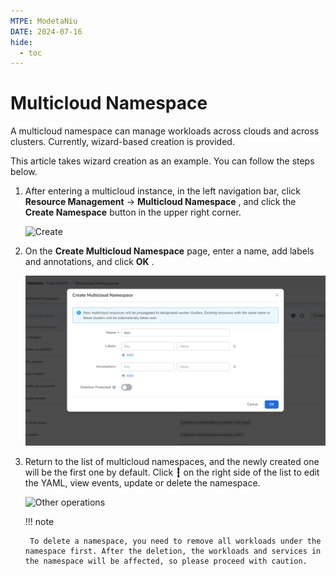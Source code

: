 ```yaml
---
MTPE: ModetaNiu
DATE: 2024-07-16
hide:
  - toc
---
```


# Multicloud Namespace

A multicloud namespace can manage workloads across clouds and across clusters. Currently, wizard-based creation 
is provided.

This article takes wizard creation as an example. You can follow the steps below.

1. After entering a multicloud instance, in the left navigation bar, click __Resource Management__ -> __Multicloud Namespace__ , and click the __Create Namespace__ button in the upper right corner.

    ![Create](https://docs.daocloud.io/daocloud-docs-images/docs/en/docs/kairship/images/ns01.png)

2. On the __Create Multicloud Namespace__ page, enter a name, add labels and annotations, and click __OK__ .

    ![Fill](../images/namespace-en.png)

3. Return to the list of multicloud namespaces, and the newly created one will be the first one by default. Click __┇__ on the right side of the list to edit the YAML, view events, update or delete the namespace.

    ![Other operations](https://docs.daocloud.io/daocloud-docs-images/docs/en/docs/kairship/images/ns03.png)

    !!! note

        To delete a namespace, you need to remove all workloads under the namespace first. After the deletion, the workloads and services in the namespace will be affected, so please proceed with caution.